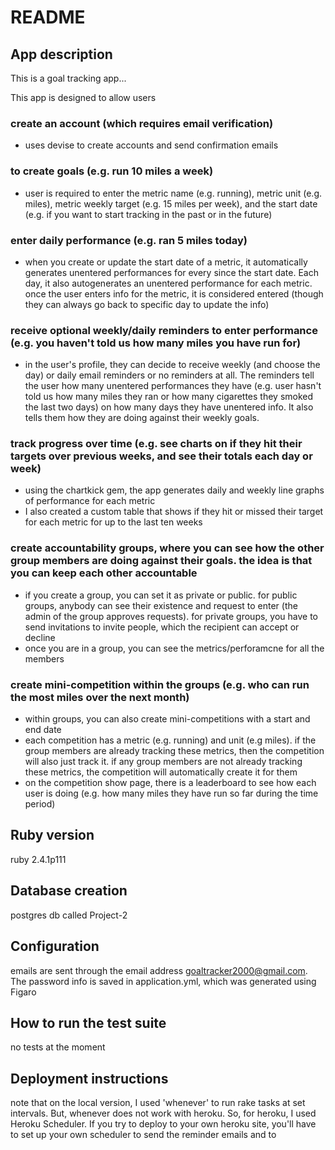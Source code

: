 # README

## App description
This is a goal tracking app...

This app is designed to allow users
### create an account (which requires email verification)
- uses devise to create accounts and send confirmation emails

### to create goals (e.g. run 10 miles a week)
- user is required to enter the metric name (e.g. running), metric unit (e.g. miles), metric weekly target (e.g. 15 miles per week), and the start date (e.g. if you want to start tracking in the past or in the future)

### enter daily performance (e.g. ran 5 miles today)
- when you create or update the start date of a metric, it automatically generates unentered performances for every since the start date.  Each day, it also autogenerates an unentered performance for each metric.  once the user enters info for the metric, it is considered entered (though they can always go back to specific day to update the info)


### receive optional weekly/daily reminders to enter performance (e.g. you haven't told us how many miles you have run for)
- in the user's profile, they can decide to receive weekly (and choose the day) or daily email reminders or no reminders at all.  The reminders tell the user how many unentered performances they have (e.g. user hasn't told us how many miles they ran or how many cigarettes they smoked the last two days) on how many days they have unentered info.  It also tells them how they are doing against their weekly goals.

### track progress over time (e.g. see charts on if they hit their targets over previous weeks, and see their totals each day or week)
- using the chartkick gem, the app generates daily and weekly line graphs of performance for each metric
- I also created a custom table that shows if they hit or missed their target for each metric for up to the last ten weeks

### create accountability groups, where you can see how the other group members are doing against their goals.  the idea is that you can keep each other accountable
- if you create a group, you can set it as private or public.  for public groups, anybody can see their existence and request to enter (the admin of the group approves requests).  for private groups, you have to send invitations to invite people, which the recipient can accept or decline
- once you are in a group, you can see the metrics/perforamcne for all the members

### create mini-competition within the groups (e.g. who can run the most miles over the next month)
- within groups, you can also create mini-competitions with a start and end date
- each competition has a metric (e.g. running) and unit (e.g miles).  if the group members are already tracking these metrics, then the competition will also just track it.  if any group members are not already tracking these metrics, the competition will automatically create it for them
- on the competition show page, there is a leaderboard to see how each user is doing (e.g. how many miles they have run so far during the time period)

## Ruby version
ruby 2.4.1p111

## Database creation
postgres db called Project-2

## Configuration
emails are sent through the email address goaltracker2000@gmail.com.  The password info is saved in application.yml, which was generated using Figaro

## How to run the test suite
no tests at the moment

## Deployment instructions
note that on the local version, I used 'whenever' to run rake tasks at set intervals.  But, whenever does not work with heroku.  So, for heroku, I used Heroku Scheduler.  If you try to deploy to your own heroku site, you'll have to set up your own scheduler to send the reminder emails and to

